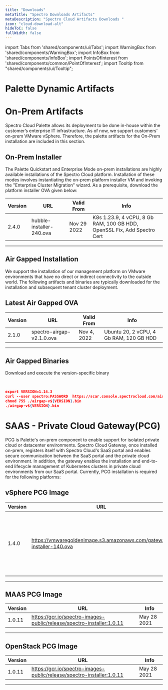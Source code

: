 ```yaml
---
title: "Downloads"
metaTitle: "Spectro Downloads Artifacts"
metaDescription: "Spectro Cloud Artifacts Downloads "
icon: "cloud-download-alt"
hideToC: false
fullWidth: false
---
```


import Tabs from 'shared/components/ui/Tabs';
import WarningBox from 'shared/components/WarningBox';
import InfoBox from 'shared/components/InfoBox';
import PointsOfInterest from 'shared/components/common/PointOfInterest';
import Tooltip from "shared/components/ui/Tooltip";



# Palette Dynamic Artifacts


# On-Prem Artifacts

Spectro Cloud Palette allows its deployment to be done in-house within the customer’s enterprise IT infrastructure. As of now, we support customers’ on-prem VMware vSphere. Therefore, the palette artifacts for the On-Prem installation are included in this section.

## On-Prem Installer 

The Palette Quickstart and Enterprise Mode on-prem installations are highly available installations of the Spectro Cloud platform. Installation of these modes involves instantiating the on-prem platform installer VM and invoking the "Enterprise Cluster Migration" wizard. As a prerequisite, download the platform installer OVA given below:

|Version|URL|Valid From|Info|
|--|---|--|--|
|2.4.0|hubble-installer-240.ova|Nov 29 2022|K8s 1.23.9, 4 vCPU, 8 Gb RAM, 100 GB HDD, OpenSSL Fix, Add Spectro Cert|
------


## Air Gapped Installation

We support the installation of our management platform on VMware environments that have no direct or indirect connectivity to the outside world. The following artifacts and binaries are typically downloaded for the installation and subsequent tenant cluster deployment.

## Latest Air Gapped OVA

|Version|URL|Valid From|Info|
|---|---|--|--|
|2.1.0|spectro-airgap-v2.1.0.ova|Nov 4, 2022| Ubuntu 20, 2 vCPU, 4 Gb RAM, 120 GB HDD|
------

## Air Gapped Binaries

Download and execute the version-specific binary

<br />


```json
export VERSION=1.14.3
curl --user spectro:PASSWORD  https://scar.console.spectrocloud.com/airgap/packs/airgap-v${VERSION}.bin -o airgap-v${VERSION}.bin
chmod 755 ./airgap-v${VERSION}.bin
./airgap-v${VERSION}.bin
```

# SAAS - Private Cloud Gateway(PCG)


PCG is Palette's on-prem component to enable support for isolated private cloud or datacenter environments. Spectro Cloud Gateway, once installed on-prem, registers itself with Spectro Cloud's SaaS portal and enables secure communication between the SaaS portal and the private cloud environment. In addition, the gateway enables the installation and end-to-end lifecycle management of Kubernetes clusters in private cloud environments from our SaaS portal. Currently, PCG installation is required for the following platforms:


## vSphere PCG Image

|Version|URL|Date|Info|
|---|---|--|--|
|1.4.0|https://vmwaregoldenimage.s3.amazonaws.com/gateway-installer-140.ova|Nov 29 2022|K8s 1.23.9, 4 vCPU, 8 Gb RAM, 100 GB HDD, OpenSSL Fix, Add Spectro Cert
------

## MAAS PCG Image

|Version|URL|Info|
|---|---|--|
|1.0.11|https://gcr.io/spectro-images-public/release/spectro-installer:1.0.11|May 28 2021|
---------

## OpenStack PCG Image

|Version|URL|Info|
|---|---|--|
|1.0.11|https://gcr.io/spectro-images-public/release/spectro-installer:1.0.11|May 28 2021|
-------



